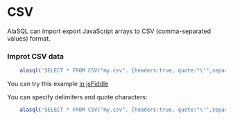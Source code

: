 # CSV

AlaSQL can import export JavaScript arrays to CSV (comma-separated values) format.

### Improt CSV data
```js
    alasql('SELECT * FROM CSV("my.csv". {headers:true, quote:"\'",separator:","})');
```
You can try this example [in jsFiddle](http://jsfiddle.net/agershun/efmhcnu8/1/)

You can specify delimiters and quote characters:
```js
    alasql('SELECT * FROM CSV("my.csv". {headers:true, quote:"\'",separator:","})');
```